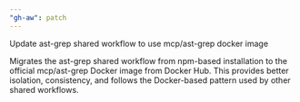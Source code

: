 ```yaml
---
"gh-aw": patch
---
```


Update ast-grep shared workflow to use mcp/ast-grep docker image

Migrates the ast-grep shared workflow from npm-based installation to the official mcp/ast-grep Docker image from Docker Hub. This provides better isolation, consistency, and follows the Docker-based pattern used by other shared workflows.
